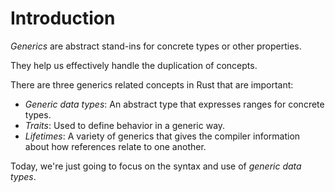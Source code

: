 # Introduction

_Generics_ are abstract stand-ins for concrete types or other properties.

They help us effectively handle the duplication of concepts.

There are three generics related concepts in Rust that are important:
-  _Generic data types_: An abstract type that expresses ranges for concrete
   types.
- _Traits_: Used to define behavior in a generic way.
- _Lifetimes_: A variety of generics that gives the compiler information about
  how references relate to one another.

Today, we're just going to focus on the syntax and use of _generic data types_.
